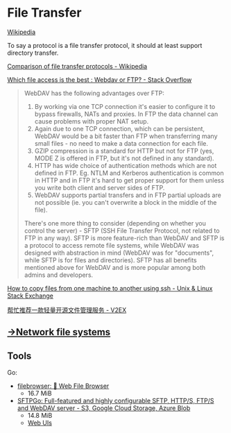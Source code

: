 # File Transfer
[Wikipedia](https://en.wikipedia.org/wiki/File_transfer)

To say a protocol is a file transfer protocol, it should at least support directory transfer.

[Comparison of file transfer protocols - Wikipedia](https://en.wikipedia.org/wiki/Comparison_of_file_transfer_protocols)

[Which file access is the best : Webdav or FTP? - Stack Overflow](https://stackoverflow.com/questions/11216884/which-file-access-is-the-best-webdav-or-ftp)
> WebDAV has the following advantages over FTP:
> 1. By working via one TCP connection it's easier to configure it to bypass firewalls, NATs and proxies. In FTP the data channel can cause problems with proper NAT setup.
> 2. Again due to one TCP connection, which can be persistent, WebDAV would be a bit faster than FTP when transferring many small files - no need to make a data connection for each file.
> 3. GZIP compression is a standard for HTTP but not for FTP (yes, MODE Z is offered in FTP, but it's not defined in any standard).
> 4. HTTP has wide choice of authentication methods which are not defined in FTP. Eg. NTLM and Kerberos authentication is common in HTTP and in FTP it's hard to get proper support for them unless you write both client and server sides of FTP.
> 5. WebDAV supports partial transfers and in FTP partial uploads are not possible (ie. you can't overwrite a block in the middle of the file).
> 
> There's one more thing to consider (depending on whether you control the server) - SFTP (SSH File Transfer Protocol, not related to FTP in any way). SFTP is more feature-rich than WebDAV and SFTP is a protocol to access remote file systems, while WebDAV was designed with abstraction in mind (WebDAV was for "documents", while SFTP is for files and directories). SFTP has all benefits mentioned above for WebDAV and is more popular among both admins and developers.

[How to copy files from one machine to another using ssh - Unix & Linux Stack Exchange](https://unix.stackexchange.com/questions/106480/how-to-copy-files-from-one-machine-to-another-using-ssh)

[帮忙推荐一款轻量开源文件管理服务 - V2EX](https://www.v2ex.com/t/1125578)

## [→Network file systems](../Network/README.md)

## Tools
Go:
- [filebrowser: 📂 Web File Browser](https://github.com/filebrowser/filebrowser)
  - 16.7 MiB
- [SFTPGo: Full-featured and highly configurable SFTP, HTTP/S, FTP/S and WebDAV server - S3, Google Cloud Storage, Azure Blob](https://github.com/drakkan/sftpgo)
  - 14.8 MiB
  - [Web UIs](https://docs.sftpgo.com/latest/web-interfaces/)
